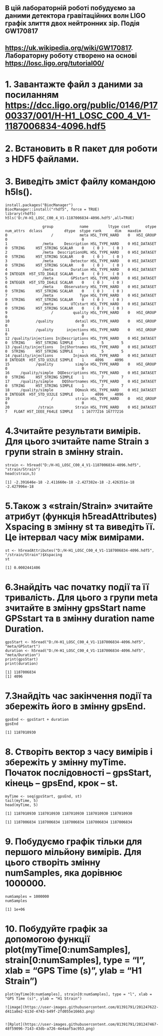 ## В цій лабораторній роботі побудуємо за даними детектора гравітаційних волн LIGO графік злиття двох нейтронних зір. Подія GW170817 
## https://uk.wikipedia.org/wiki/GW170817. Лабораторну роботу створено на основі https://losc.ligo.org/tutorial00/
# 1. Завантажте файл з даними за посиланням https://dcc.ligo.org/public/0146/P1700337/001/H-H1_LOSC_C00_4_V1-1187006834-4096.hdf5 
# 2. Встановить в R пакет для роботи з HDF5 файлами.
# 3. Виведіть зміст файлу командою h5ls().

```{r}
install.packages("BiocManager")
BiocManager::install("rhdf5", force = TRUE)
library(rhdf5)
h5ls('D:/H-H1_LOSC_C00_4_V1-1187006834-4096.hdf5',all=TRUE)

                 group            name         ltype cset       otype num_attrs  dclass          dtype  stype rank      dim   maxdim
0                    /            meta H5L_TYPE_HARD    0   H5I_GROUP         0                                  0                  
1                /meta     Description H5L_TYPE_HARD    0 H5I_DATASET         0  STRING     H5T_STRING SCALAR    0    ( 0 )    ( 0 )
2                /meta  DescriptionURL H5L_TYPE_HARD    0 H5I_DATASET         0  STRING     H5T_STRING SCALAR    0    ( 0 )    ( 0 )
3                /meta        Detector H5L_TYPE_HARD    0 H5I_DATASET         0  STRING     H5T_STRING SCALAR    0    ( 0 )    ( 0 )
4                /meta        Duration H5L_TYPE_HARD    0 H5I_DATASET         0 INTEGER  H5T_STD_I64LE SCALAR    0    ( 0 )    ( 0 )
5                /meta        GPSstart H5L_TYPE_HARD    0 H5I_DATASET         0 INTEGER  H5T_STD_I64LE SCALAR    0    ( 0 )    ( 0 )
6                /meta     Observatory H5L_TYPE_HARD    0 H5I_DATASET         0  STRING     H5T_STRING SCALAR    0    ( 0 )    ( 0 )
7                /meta            Type H5L_TYPE_HARD    0 H5I_DATASET         0  STRING     H5T_STRING SCALAR    0    ( 0 )    ( 0 )
8                /meta        UTCstart H5L_TYPE_HARD    0 H5I_DATASET         0  STRING     H5T_STRING SCALAR    0    ( 0 )    ( 0 )
9                    /         quality H5L_TYPE_HARD    0   H5I_GROUP         0                                  0                  
10            /quality          detail H5L_TYPE_HARD    0   H5I_GROUP         0                                  0                  
11            /quality      injections H5L_TYPE_HARD    0   H5I_GROUP         0                                  0                  
12 /quality/injections InjDescriptions H5L_TYPE_HARD    0 H5I_DATASET         0  STRING     H5T_STRING SIMPLE    1        5        5
13 /quality/injections   InjShortnames H5L_TYPE_HARD    0 H5I_DATASET         0  STRING     H5T_STRING SIMPLE    1        5        5
14 /quality/injections         Injmask H5L_TYPE_HARD    0 H5I_DATASET         8 INTEGER  H5T_STD_U32LE SIMPLE    1     4096     4096
15            /quality          simple H5L_TYPE_HARD    0   H5I_GROUP         0                                  0                  
16     /quality/simple  DQDescriptions H5L_TYPE_HARD    0 H5I_DATASET         0  STRING     H5T_STRING SIMPLE    1        7        7
17     /quality/simple    DQShortnames H5L_TYPE_HARD    0 H5I_DATASET         0  STRING     H5T_STRING SIMPLE    1        7        7
18     /quality/simple          DQmask H5L_TYPE_HARD    0 H5I_DATASET         8 INTEGER  H5T_STD_U32LE SIMPLE    1     4096     4096
19                   /          strain H5L_TYPE_HARD    0   H5I_GROUP         0                                  0                  
20             /strain          Strain H5L_TYPE_HARD    0 H5I_DATASET         7   FLOAT H5T_IEEE_F64LE SIMPLE    1 16777216 16777216
```
# 4.Зчитайте результати вимірів. Для цього зчитайте name Strain з групи strain в змінну strain.
```{r}
strain <- h5read("D:/H-H1_LOSC_C00_4_V1-1187006834-4096.hdf5", "strain/Strain")
head(strain,5)

[1] -2.391646e-18 -2.411660e-18 -2.427382e-18 -2.426351e-18 -2.427996e-18
```
# 5.Також з «strain/Strain» зчитайте атрибут (функція h5readAttributes) Xspacing в змінну st та виведіть її. Це інтервал часу між вимірами.
```{r}
st <- h5readAttributes("D:/H-H1_LOSC_C00_4_V1-1187006834-4096.hdf5", "/strain/Strain")$Xspacing
st

[1] 0.0002441406
```
# 6.Знайдіть час початку події та її тривалість. Для цього з групи meta зчитайте в змінну gpsStart name GPSstart та в змінну duration name Duration.
```{r}
gpsStart <- h5read("D:/H-H1_LOSC_C00_4_V1-1187006834-4096.hdf5", "meta/GPSstart")
duration <- h5read("D:/H-H1_LOSC_C00_4_V1-1187006834-4096.hdf5", "meta/Duration")
print(gpsStart)
print(duration)

[1] 1187006834
[1] 4096
```
# 7.Знайдіть час закінчення події та збережіть його в змінну gpsEnd.
```{r}
gpsEnd <- gpsStart + duration
gpsEnd

[1] 1187010930
```
# 8. Створіть вектор з часу вимірів і збережіть у змінну myTime. Початок послідовності – gpsStart, кінець – gpsEnd, крок – st.
```{r}
myTime <- seq(gpsStart, gpsEnd, st)
tail(myTime, 5)
head(myTime, 5)

[1] 1187010930 1187010930 1187010930 1187010930 1187010930

[1] 1187006834 1187006834 1187006834 1187006834 1187006834
```
# 9. Побудуємо графік тільки для першого мільйону вимірів. Для цього створіть змінну numSamples, яка дорівнює 1000000.
```{r}
numSamples = 1000000
numSamples

[1] 1e+06
```
# 10. Побудуйте графік за допомогою функції plot(myTime[0:numSamples], strain[0:numSamples], type = “l”, xlab = “GPS Time (s)”, ylab = “H1 Strain”)
```{r}
plot(myTime[0:numSamples], strain[0:numSamples], type = "l", xlab = "GPS Time (s)", ylab = "H1 Strain")

![image](https://user-images.githubusercontent.com/81391791/201247622-d411a8e2-613d-4743-b49f-2fd055e16663.png)


![Rplot](https://user-images.githubusercontent.com/81391791/201247467-48f59096-7143-43db-a726-4e4aaf5ac953.png)
```
